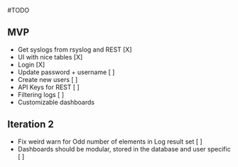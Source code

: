 #TODO
## MVP
- Get syslogs from rsyslog and REST [X]
- UI with nice tables [X]
- Login [X]
- Update password + username [ ]
- Create new users [ ]
- API Keys for REST [ ]
- Filtering logs [ ]
- Customizable dashboards

## Iteration 2
- Fix weird warn for Odd number of elements in Log result set [ ]
- Dashboards should be modular, stored in the database and user specific [ ]